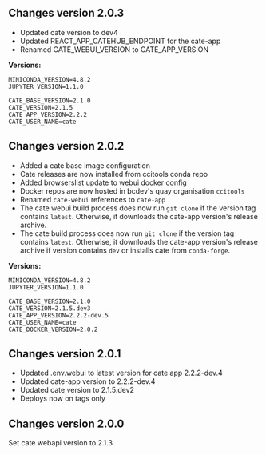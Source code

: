 ## Changes version 2.0.3

- Updated cate version to dev4
- Updated REACT_APP_CATEHUB_ENDPOINT for the cate-app
- Renamed CATE_WEBUI_VERSION to CATE_APP_VERSION

__Versions:__

    MINICONDA_VERSION=4.8.2
    JUPYTER_VERSION=1.1.0
    
    CATE_BASE_VERSION=2.1.0
    CATE_VERSION=2.1.5
    CATE_APP_VERSION=2.2.2
    CATE_USER_NAME=cate

## Changes version 2.0.2

- Added a cate base image configuration
- Cate releases are now installed from ccitools conda repo
- Added browserslist update to webui docker config
- Docker repos are now hosted in bcdev's quay organisation `ccitools`
- Renamed `cate-webui` references to `cate-app`
- The cate webui build process does now run `git clone` if the 
  version tag contains `latest`. Otherwise, it downloads the cate-app version's release
  archive.
- The cate build process does now run `git clone` if the
  version tag contains `latest`. Otherwise, it downloads the cate-app version's release
  archive if version contains `dev` or installs cate from `conda-forge`.

__Versions:__

    MINICONDA_VERSION=4.8.2
    JUPYTER_VERSION=1.1.0
    
    CATE_BASE_VERSION=2.1.0
    CATE_VERSION=2.1.5.dev3
    CATE_APP_VERSION=2.2.2-dev.5
    CATE_USER_NAME=cate
    CATE_DOCKER_VERSION=2.0.2


## Changes version 2.0.1

- Updated .env.webui to latest version for cate app 2.2.2-dev.4
- Updated cate-app version to 2.2.2-dev.4
- Updated cate version to 2.1.5.dev2
- Deploys now on tags only

## Changes version 2.0.0

Set cate webapi version to 2.1.3
